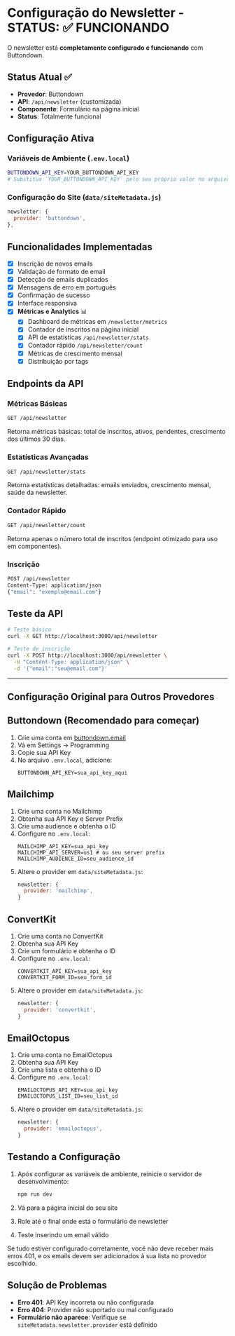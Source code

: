 # Configuração do Newsletter - STATUS: ✅ FUNCIONANDO

O newsletter está **completamente configurado e funcionando** com Buttondown.

## Status Atual ✅

- **Provedor**: Buttondown
- **API**: `/api/newsletter` (customizada)
- **Componente**: Formulário na página inicial
- **Status**: Totalmente funcional

## Configuração Ativa

### Variáveis de Ambiente (`.env.local`)
```bash
BUTTONDOWN_API_KEY=YOUR_BUTTONDOWN_API_KEY
# Substitua `YOUR_BUTTONDOWN_API_KEY` pelo seu próprio valor no arquivo `.env.local`.
```

### Configuração do Site (`data/siteMetadata.js`)
```javascript
newsletter: {
  provider: 'buttondown',
},
```

## Funcionalidades Implementadas

- [x] Inscrição de novos emails
- [x] Validação de formato de email
- [x] Detecção de emails duplicados
- [x] Mensagens de erro em português
- [x] Confirmação de sucesso
- [x] Interface responsiva
- [x] **Métricas e Analytics** 📊
  - [x] Dashboard de métricas em `/newsletter/metrics`
  - [x] Contador de inscritos na página inicial
  - [x] API de estatísticas `/api/newsletter/stats`
  - [x] Contador rápido `/api/newsletter/count`
  - [x] Métricas de crescimento mensal
  - [x] Distribuição por tags

## Endpoints da API

### Métricas Básicas
```bash
GET /api/newsletter
```
Retorna métricas básicas: total de inscritos, ativos, pendentes, crescimento dos últimos 30 dias.

### Estatísticas Avançadas
```bash
GET /api/newsletter/stats
```
Retorna estatísticas detalhadas: emails enviados, crescimento mensal, saúde da newsletter.

### Contador Rápido
```bash
GET /api/newsletter/count
```
Retorna apenas o número total de inscritos (endpoint otimizado para uso em componentes).

### Inscrição
```bash
POST /api/newsletter
Content-Type: application/json
{"email": "exemplo@email.com"}
```

## Teste da API

```bash
# Teste básico
curl -X GET http://localhost:3000/api/newsletter

# Teste de inscrição
curl -X POST http://localhost:3000/api/newsletter \
  -H "Content-Type: application/json" \
  -d '{"email":"seu@email.com"}'
```

---

## Configuração Original para Outros Provedores

## Buttondown (Recomendado para começar)

1. Crie uma conta em [buttondown.email](https://buttondown.email)
2. Vá em Settings → Programming
3. Copie sua API Key
4. No arquivo `.env.local`, adicione:
   ```
   BUTTONDOWN_API_KEY=sua_api_key_aqui
   ```

## Mailchimp

1. Crie uma conta no Mailchimp
2. Obtenha sua API Key e Server Prefix
3. Crie uma audience e obtenha o ID
4. Configure no `.env.local`:
   ```
   MAILCHIMP_API_KEY=sua_api_key
   MAILCHIMP_API_SERVER=us1 # ou seu server prefix
   MAILCHIMP_AUDIENCE_ID=seu_audience_id
   ```
5. Altere o provider em `data/siteMetadata.js`:
   ```javascript
   newsletter: {
     provider: 'mailchimp',
   }
   ```

## ConvertKit

1. Crie uma conta no ConvertKit
2. Obtenha sua API Key
3. Crie um formulário e obtenha o ID
4. Configure no `.env.local`:
   ```
   CONVERTKIT_API_KEY=sua_api_key
   CONVERTKIT_FORM_ID=seu_form_id
   ```
5. Altere o provider em `data/siteMetadata.js`:
   ```javascript
   newsletter: {
     provider: 'convertkit',
   }
   ```

## EmailOctopus

1. Crie uma conta no EmailOctopus
2. Obtenha sua API Key
3. Crie uma lista e obtenha o ID
4. Configure no `.env.local`:
   ```
   EMAILOCTOPUS_API_KEY=sua_api_key
   EMAILOCTOPUS_LIST_ID=seu_list_id
   ```
5. Altere o provider em `data/siteMetadata.js`:
   ```javascript
   newsletter: {
     provider: 'emailoctopus',
   }
   ```

## Testando a Configuração

1. Após configurar as variáveis de ambiente, reinicie o servidor de desenvolvimento:
   ```bash
   npm run dev
   ```

2. Vá para a página inicial do seu site
3. Role até o final onde está o formulário de newsletter
4. Teste inserindo um email válido

Se tudo estiver configurado corretamente, você não deve receber mais erros 401, e os emails devem ser adicionados à sua lista no provedor escolhido.

## Solução de Problemas

- **Erro 401**: API Key incorreta ou não configurada
- **Erro 404**: Provider não suportado ou mal configurado
- **Formulário não aparece**: Verifique se `siteMetadata.newsletter.provider` está definido
